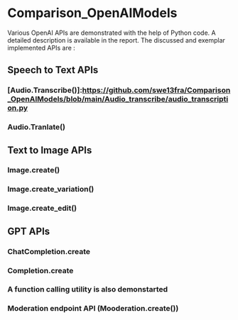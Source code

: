 # Comparison_OpenAIModels
Various OpenAI APIs are demonstrated with the help of Python code. A detailed description is available in the report. 
The discussed and exemplar implemented APIs are :
## Speech to Text APIs
### [Audio.Transcribe()]:https://github.com/swe13fra/Comparison_OpenAIModels/blob/main/Audio_transcribe/audio_transcription.py
### Audio.Tranlate()

## Text to Image APIs
### Image.create()
### Image.create_variation()
### Image.create_edit()

## GPT APIs
### ChatCompletion.create
### Completion.create
### A function calling utility is also demonstarted

### Moderation endpoint API (Mooderation.create())

